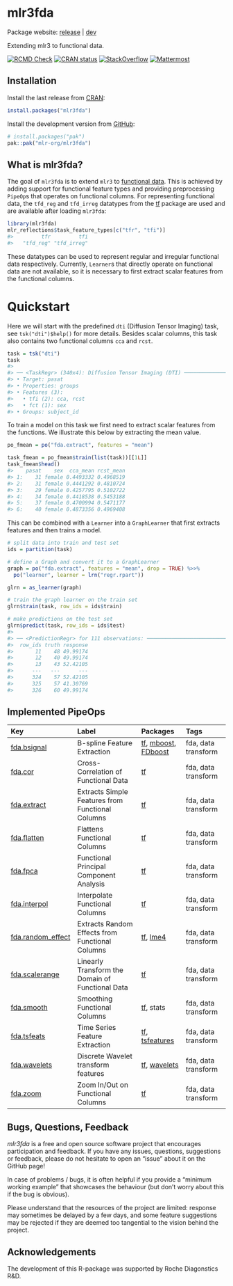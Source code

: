 
# mlr3fda

Package website: [release](https://mlr3fda.mlr-org.com/) \|
[dev](https://mlr3fda.mlr-org.com/dev/)

Extending mlr3 to functional data.

<!-- badges: start -->

[![RCMD
Check](https://github.com/mlr-org/mlr3fda/actions/workflows/rcmdcheck.yaml/badge.svg)](https://github.com/mlr-org/mlr3fda/actions/workflows/rcmdcheck.yaml)
[![CRAN
status](https://www.r-pkg.org/badges/version/mlr3fda)](https://CRAN.R-project.org/package=mlr3fda)
[![StackOverflow](https://img.shields.io/badge/stackoverflow-mlr3-orange.svg)](https://stackoverflow.com/questions/tagged/mlr3)
[![Mattermost](https://img.shields.io/badge/chat-mattermost-orange.svg)](https://lmmisld-lmu-stats-slds.srv.mwn.de/mlr_invite/)
<!-- badges: end -->

## Installation

Install the last release from [CRAN](https://CRAN.R-project.org):

``` r
install.packages("mlr3fda")
```

Install the development version from [GitHub](https://github.com/):

``` r
# install.packages("pak")
pak::pak("mlr-org/mlr3fda")
```

## What is mlr3fda?

The goal of `mlr3fda` is to extend `mlr3` to [functional
data](https://en.wikipedia.org/wiki/Functional_data_analysis). This is
achieved by adding support for functional feature types and providing
preprocessing `PipeOp`s that operates on functional columns. For
representing functional data, the `tfd_reg` and `tfd_irreg` datatypes
from the [tf](https://github.com/tidyfun/tf) package are used and are
available after loading `mlr3fda`:

``` r
library(mlr3fda)
mlr_reflections$task_feature_types[c("tfr", "tfi")]
#>         tfr         tfi 
#>   "tfd_reg" "tfd_irreg"
```

These datatypes can be used to represent regular and irregular
functional data respectively. Currently, `Learner`s that directly
operate on functional data are not available, so it is necessary to
first extract scalar features from the functional columns.

# Quickstart

Here we will start with the predefined `dti` (Diffusion Tensor Imaging)
task, see `tsk("dti")$help()` for more details. Besides scalar columns,
this task also contains two functional columns `cca` and `rcst`.

``` r
task = tsk("dti")
task
#> 
#> ── <TaskRegr> (340x4): Diffusion Tensor Imaging (DTI) ──────────────────────────
#> • Target: pasat
#> • Properties: groups
#> • Features (3):
#>   • tfi (2): cca, rcst
#>   • fct (1): sex
#> • Groups: subject_id
```

To train a model on this task we first need to extract scalar features
from the functions. We illustrate this below by extracting the mean
value.

``` r
po_fmean = po("fda.extract", features = "mean")

task_fmean = po_fmean$train(list(task))[[1L]]
task_fmean$head()
#>    pasat    sex  cca_mean rcst_mean
#> 1:    31 female 0.4493332 0.4968519
#> 2:    31 female 0.4441292 0.4810724
#> 3:    29 female 0.4257795 0.5102722
#> 4:    34 female 0.4418538 0.5453188
#> 5:    37 female 0.4700994 0.5471177
#> 6:    40 female 0.4873356 0.4969408
```

This can be combined with a `Learner` into a `GraphLearner` that first
extracts features and then trains a model.

``` r
# split data into train and test set
ids = partition(task)

# define a Graph and convert it to a GraphLearner
graph = po("fda.extract", features = "mean", drop = TRUE) %>>%
  po("learner", learner = lrn("regr.rpart"))

glrn = as_learner(graph)

# train the graph learner on the train set
glrn$train(task, row_ids = ids$train)

# make predictions on the test set
glrn$predict(task, row_ids = ids$test)
#> 
#> ── <PredictionRegr> for 111 observations: ──────────────────────────────────────
#>  row_ids truth response
#>       11    48 49.99174
#>       12    40 49.99174
#>       13    43 52.42105
#>      ---   ---      ---
#>      324    57 52.42105
#>      325    57 41.30769
#>      326    60 49.99174
```

## Implemented PipeOps

| Key | Label | Packages | Tags |
|:---|:---|:---|:---|
| [fda.bsignal](https://mlr3fda.mlr-org.com/reference/mlr_pipeops_fda.bsignal) | B-spline Feature Extraction | [tf](https://cran.r-project.org/package=tf), [mboost](https://cran.r-project.org/package=mboost), [FDboost](https://cran.r-project.org/package=FDboost) | fda, data transform |
| [fda.cor](https://mlr3fda.mlr-org.com/reference/mlr_pipeops_fda.cor) | Cross-Correlation of Functional Data | [tf](https://cran.r-project.org/package=tf) | fda, data transform |
| [fda.extract](https://mlr3fda.mlr-org.com/reference/mlr_pipeops_fda.extract) | Extracts Simple Features from Functional Columns | [tf](https://cran.r-project.org/package=tf) | fda, data transform |
| [fda.flatten](https://mlr3fda.mlr-org.com/reference/mlr_pipeops_fda.flatten) | Flattens Functional Columns | [tf](https://cran.r-project.org/package=tf) | fda, data transform |
| [fda.fpca](https://mlr3fda.mlr-org.com/reference/mlr_pipeops_fda.fpca) | Functional Principal Component Analysis | [tf](https://cran.r-project.org/package=tf) | fda, data transform |
| [fda.interpol](https://mlr3fda.mlr-org.com/reference/mlr_pipeops_fda.interpol) | Interpolate Functional Columns | [tf](https://cran.r-project.org/package=tf) | fda, data transform |
| [fda.random_effect](https://mlr3fda.mlr-org.com/reference/mlr_pipeops_fda.random_effect) | Extracts Random Effects from Functional Columns | [tf](https://cran.r-project.org/package=tf), [lme4](https://cran.r-project.org/package=lme4) | fda, data transform |
| [fda.scalerange](https://mlr3fda.mlr-org.com/reference/mlr_pipeops_fda.scalerange) | Linearly Transform the Domain of Functional Data | [tf](https://cran.r-project.org/package=tf) | fda, data transform |
| [fda.smooth](https://mlr3fda.mlr-org.com/reference/mlr_pipeops_fda.smooth) | Smoothing Functional Columns | [tf](https://cran.r-project.org/package=tf), stats | fda, data transform |
| [fda.tsfeats](https://mlr3fda.mlr-org.com/reference/mlr_pipeops_fda.tsfeats) | Time Series Feature Extraction | [tf](https://cran.r-project.org/package=tf), [tsfeatures](https://cran.r-project.org/package=tsfeatures) | fda, data transform |
| [fda.wavelets](https://mlr3fda.mlr-org.com/reference/mlr_pipeops_fda.wavelets) | Discrete Wavelet transform features | [tf](https://cran.r-project.org/package=tf), [wavelets](https://cran.r-project.org/package=wavelets) | fda, data transform |
| [fda.zoom](https://mlr3fda.mlr-org.com/reference/mlr_pipeops_fda.zoom) | Zoom In/Out on Functional Columns | [tf](https://cran.r-project.org/package=tf) | fda, data transform |

## Bugs, Questions, Feedback

*mlr3fda* is a free and open source software project that encourages
participation and feedback. If you have any issues, questions,
suggestions or feedback, please do not hesitate to open an “issue” about
it on the GitHub page!

In case of problems / bugs, it is often helpful if you provide a
“minimum working example” that showcases the behaviour (but don’t worry
about this if the bug is obvious).

Please understand that the resources of the project are limited:
response may sometimes be delayed by a few days, and some feature
suggestions may be rejected if they are deemed too tangential to the
vision behind the project.

## Acknowledgements

The development of this R-package was supported by Roche Diagonstics
R&D.
